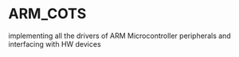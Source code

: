 # ARM_COTS
implementing all the drivers of ARM Microcontroller peripherals and interfacing with HW devices
